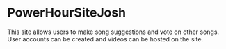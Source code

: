 # PowerHourSiteJosh

This site allows users to make song suggestions and vote on other songs.
User accounts can be created and videos can be hosted on the site. 
